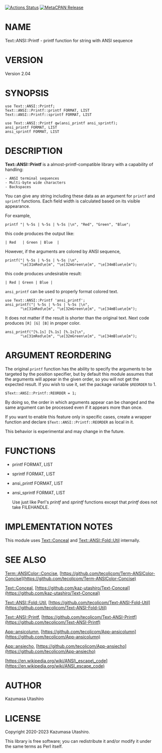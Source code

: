 [![Actions Status](https://github.com/tecolicom/Text-ANSI-Printf/workflows/test/badge.svg)](https://github.com/tecolicom/Text-ANSI-Printf/actions) [![MetaCPAN Release](https://badge.fury.io/pl/Text-ANSI-Printf.svg)](https://metacpan.org/release/Text-ANSI-Printf)
# NAME

Text::ANSI::Printf - printf function for string with ANSI sequence

# VERSION

Version 2.04

# SYNOPSIS

    use Text::ANSI::Printf;
    Text::ANSI::Printf::printf FORMAT, LIST
    Text::ANSI::Printf::sprintf FORMAT, LIST

    use Text::ANSI::Printf qw(ansi_printf ansi_sprintf);
    ansi_printf FORMAT, LIST
    ansi_sprintf FORMAT, LIST

# DESCRIPTION

**Text::ANSI::Printf** is a almost-printf-compatible library with a
capability of handling:

    - ANSI terminal sequences
    - Multi-byte wide characters
    - Backspaces

You can give any string including these data as an argument for
`printf` and `sprintf` functions.  Each field width is calculated
based on its visible appearance.

For example,

    printf "| %-5s | %-5s | %-5s |\n", "Red", "Green", "Blue";

this code produces the output like:

    | Red   | Green | Blue  |

However, if the arguments are colored by ANSI sequence,

    printf("| %-5s | %-5s | %-5s |\n",
           "\e[31mRed\e[m", "\e[32mGreen\e[m", "\e[34mBlue\e[m");

this code produces undesirable result:

    | Red | Green | Blue |

`ansi_printf` can be used to properly format colored text.

    use Text::ANSI::Printf 'ansi_printf';
    ansi_printf("| %-5s | %-5s | %-5s |\n",
           "\e[31mRed\e[m", "\e[32mGreen\e[m", "\e[34mBlue\e[m");

It does not matter if the result is shorter than the original text.
Next code produces `[R] [G] [B]` in proper color.

    ansi_printf("[%.1s] [%.1s] [%.1s]\n",
           "\e[31mRed\e[m", "\e[32mGreen\e[m", "\e[34mBlue\e[m");

# ARGUMENT REORDERING

The original `printf` function has the ability to specify the
arguments to be targeted by the position specifier, but by default
this module assumes that the arguments will appear in the given order,
so you will not get the expected result. If you wish to use it, set
the package variable `$REORDER` to 1.

    $Text::ANSI::Printf::REORDER = 1;

By doing so, the order in which arguments appear can be changed and
the same argument can be processed even if it appears more than once.

If you want to enable this feature only in specific cases, create a
wrapper function and declare `$Text::ANSI::Printf::REORDER` as local
in it.

This behavior is experimental and may change in the future.

# FUNCTIONS

- printf FORMAT, LIST
- sprintf FORMAT, LIST
- ansi\_printf FORMAT, LIST
- ansi\_sprintf FORMAT, LIST

    Use just like Perl's _printf_ and _sprintf_ functions
    except that _printf_ does not take FILEHANDLE.

# IMPLEMENTATION NOTES

This module uses [Text::Conceal](https://metacpan.org/pod/Text%3A%3AConceal) and [Text::ANSI::Fold::Util](https://metacpan.org/pod/Text%3A%3AANSI%3A%3AFold%3A%3AUtil)
internally.

# SEE ALSO

[Term::ANSIColor::Concise](https://metacpan.org/pod/Term%3A%3AANSIColor%3A%3AConcise),
[https://github.com/tecolicom/Term-ANSIColor-Concise](https://github.com/tecolicom/Term-ANSIColor-Concise)

[Text::Conceal](https://metacpan.org/pod/Text%3A%3AConceal),
[https://github.com/kaz-utashiro/Text-Conceal](https://github.com/kaz-utashiro/Text-Conceal)

[Text::ANSI::Fold::Util](https://metacpan.org/pod/Text%3A%3AANSI%3A%3AFold%3A%3AUtil),
[https://github.com/tecolicom/Text-ANSI-Fold-Util](https://github.com/tecolicom/Text-ANSI-Fold-Util)

[Text::ANSI::Printf](https://metacpan.org/pod/Text%3A%3AANSI%3A%3APrintf),
[https://github.com/tecolicom/Text-ANSI-Printf](https://github.com/tecolicom/Text-ANSI-Printf)

[App::ansicolumn](https://metacpan.org/pod/App%3A%3Aansicolumn),
[https://github.com/tecolicom/App-ansicolumn](https://github.com/tecolicom/App-ansicolumn)

[App::ansiecho](https://metacpan.org/pod/App%3A%3Aansiecho),
[https://github.com/tecolicom/App-ansiecho](https://github.com/tecolicom/App-ansiecho)

[https://en.wikipedia.org/wiki/ANSI\_escape\_code](https://en.wikipedia.org/wiki/ANSI_escape_code)

# AUTHOR

Kazumasa Utashiro

# LICENSE

Copyright 2020-2023 Kazumasa Utashiro.

This library is free software; you can redistribute it and/or modify
it under the same terms as Perl itself.
